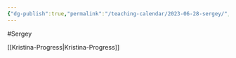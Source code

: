 ```yaml
---
{"dg-publish":true,"permalink":"/teaching-calendar/2023-06-28-sergey/","title":"Sergey"}
---
```


#Sergey 

[[Kristina-Progress\|Kristina-Progress]]